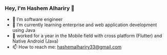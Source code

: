 ### Hey,  I'm Hashem Alhariry 👋

 

- 🔭 I’m software engineer
- 🌱 I’m currently learning enterprise and web application development using Java
- :office: worked for a year in the Mobile field with cross platform (Flutter) and Native Android (Java)
- 📫 How to reach me: hashemalhariry33@gmail.com
